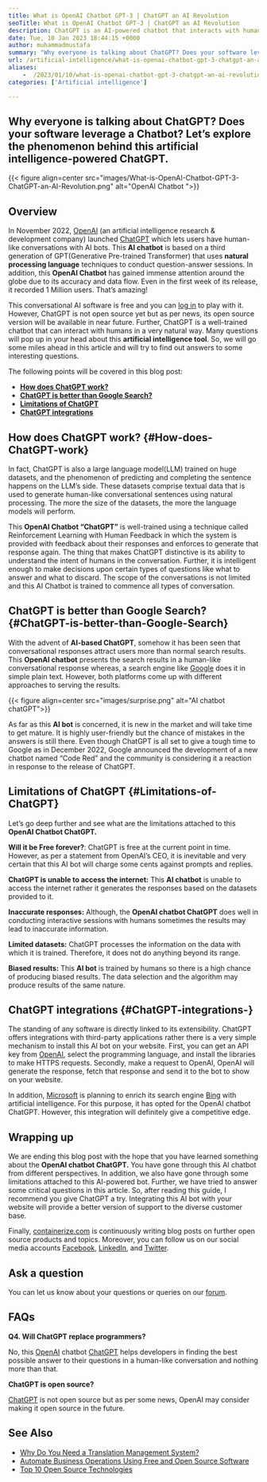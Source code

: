 ```yaml
---
title: What is OpenAI Chatbot GPT-3 | ChatGPT an AI Revolution
seoTitle: What is OpenAI Chatbot GPT-3 | ChatGPT an AI Revolution
description: ChatGPT is an AI-powered chatbot that interacts with humans in a natural way. This OpenAI Chatbot is based on language processing AI model called GPT-3.
date: Tue, 10 Jan 2023 18:44:15 +0000
author: muhammadmustafa
summary: "Why everyone is talking about ChatGPT? Does your software leverage a Chatbot? Let's explore the phenomenon behind this artificial intelligence-powered ChatGPT."
url: /artificial-intelligence/what-is-openai-chatbot-gpt-3-chatgpt-an-ai-revolution/
aliases: 
    -  /2023/01/10/what-is-openai-chatbot-gpt-3-chatgpt-an-ai-revolution/
categories: ['Artificial intelligence']

---
```

## Why everyone is talking about ChatGPT? Does your software leverage a Chatbot? Let’s explore the phenomenon behind this artificial intelligence-powered ChatGPT.

{{< figure align=center src="images/What-is-OpenAI-Chatbot-GPT-3-ChatGPT-an-AI-Revolution.png" alt="OpenAI Chatbot ">}}  

## Overview

In November 2022, [OpenAI][1] (an artificial intelligence research & development company) launched [ChatGPT][2] which lets users have human-like conversations with AI bots. This **AI chatbot** is based on a third generation of GPT(Generative Pre-trained Transformer) that uses **natural processing language** techniques to conduct question-answer sessions. In addition, this **OpenAI Chatbot** has gained immense attention around the globe due to its accuracy and data flow. Even in the first week of its release, it recorded 1 Million users. That’s amazing!

This conversational AI software is free and you can [log in][3] to play with it. However, ChatGPT is not open source yet but as per news, its open source version will be available in near future. Further, ChatGPT is a well-trained chatbot that can interact with humans in a very natural way. Many questions will pop up in your head about this **artificial intelligence tool**. So, we will go some miles ahead in this article and will try to find out answers to some interesting questions. 

The following points will be covered in this blog post:

  * **[How does ChatGPT work?][4]**
  * **[ChatGPT is better than Google Search?][5]**
  * **[Limitations of ChatGPT][6]**
  * **[ChatGPT integrations][7]**

## How does ChatGPT work? {#How-does-ChatGPT-work}

In fact, ChatGPT is also a large language model(LLM) trained on huge datasets, and the phenomenon of predicting and completing the sentence happens on the LLM’s side. These datasets comprise textual data that is used to generate human-like conversational sentences using natural processing. The more the size of the datasets, the more the language models will perform. 

This **OpenAI Chatbot “ChatGPT”** is well-trained using a technique called Reinforcement Learning with Human Feedback in which the system is provided with feedback about their responses and enforces to generate that response again. The thing that makes ChatGPT distinctive is its ability to understand the intent of humans in the conversation. Further, it is intelligent enough to make decisions upon certain types of questions like what to answer and what to discard. The scope of the conversations is not limited and this AI Chatbot is trained to commence all types of conversation.

## ChatGPT is better than Google Search? {#ChatGPT-is-better-than-Google-Search}

With the advent of **AI-based ChatGPT**, somehow it has been seen that conversational responses attract users more than normal search results. This **OpenAI chatbot** presents the search results in a human-like conversational response whereas, a search engine like [Google][8] does it in simple plain text. However, both platforms come up with different approaches to serving the results. 

{{< figure align=center src="images/surprise.png" alt="AI chatbot chatGPT">}}  

As far as this **AI bot** is concerned, it is new in the market and will take time to get mature. It is highly user-friendly but the chance of mistakes in the answers is still there. Even though ChatGPT is all set to give a tough time to Google as in December 2022, Google announced the development of a new chatbot named “Code Red” and the community is considering it a reaction in response to the release of ChatGPT. 

## Limitations of ChatGPT {#Limitations-of-ChatGPT}

Let’s go deep further and see what are the limitations attached to this **OpenAI Chatbot ChatGPT.** 

**Will it be Free forever?**: ChatGPT is free at the current point in time. However, as per a statement from OpenAI’s CEO, it is inevitable and very certain that this AI bot will charge some cents against prompts and replies. 

**ChatGPT is unable to access the internet:** This **AI chatbot** is unable to access the internet rather it generates the responses based on the datasets provided to it.

**Inaccurate responses:** Although, the **OpenAI chatbot ChatGPT** does well in conducting interactive sessions with humans sometimes the results may lead to inaccurate information. 

**Limited datasets:** ChatGPT processes the information on the data with which it is trained. Therefore, it does not do anything beyond its range. 

**Biased results:** This **AI bot** is trained by humans so there is a high chance of producing biased results. The data selection and the algorithm may produce results of the same nature.

## ChatGPT integrations  {#ChatGPT-integrations-}

The standing of any software is directly linked to its extensibility. ChatGPT offers integrations with third-party applications rather there is a very simple mechanism to install this AI bot on your website. First, you can get an API key from [OpenAI][1], select the programming language, and install the libraries to make HTTPS requests. Secondly, make a request to OpenAI, OpenAI will generate the response, fetch that response and send it to the bot to show on your website. 

In addition, [Microsoft][9] is planning to enrich its search engine [Bing][10] with artificial intelligence. For this purpose, it has opted for the OpenAI chatbot ChatGPT. However, this integration will definitely give a competitive edge. 

## Wrapping up

We are ending this blog post with the hope that you have learned something about the **OpenAI chatbot ChatGPT.** You have gone through this AI chatbot from different perspectives. In addition, we also have gone through some limitations attached to this AI-powered bot. Further, we have tried to answer some critical questions in this article. So, after reading this guide, I recommend you give ChatGPT a try. Integrating this AI bot with your website will provide a better version of support to the diverse customer base.

Finally, [containerize.com][11] is continuously writing blog posts on further open source products and topics. Moreover, you can follow us on our social media accounts [Facebook][12], [LinkedIn][13], and [Twitter][14].

## Ask a question

You can let us know about your questions or queries on our [forum][15].

## FAQs

**Q4. Will ChatGPT replace programmers?**

No, this [OpenAI][1] chatbot [ChatGPT][2] helps developers in finding the best possible answer to their questions in a human-like conversation and nothing more than that. 

**ChatGPT is open source?**

[ChatGPT][2] is not open source but as per some news, OpenAI may consider making it open source in the future.

## See Also

  * [Why Do You Need a Translation Management System?][16]
  * [Automate Business Operations Using Free and Open Source Software][17]
  * [Top 10 Open Source Technologies][18]

 [1]: https://openai.com/
 [2]: https://chat.openai.com/chat
 [3]: https://chat.openai.com/
 [4]: #How-does-ChatGPT-work
 [5]: #ChatGPT-is-better-than-Google-Search
 [6]: #Limitations-of-ChatGPT
 [7]: #ChatGPT-integrations-
 [8]: https://www.google.com/
 [9]: https://www.microsoft.com/en-pk
 [10]: https://www.bing.com/
 [11]: https://www.containerize.com/
 [12]: https://web.facebook.com/containerize
 [13]: https://www.linkedin.com/company/containerize/
 [14]: https://twitter.com/containerize_co
 [15]: https://forum.containerize.com/
 [16]: https://blog.containerize.com/2023/01/04/why-do-you-need-a-translation-management-system/
 [17]: https://blog.containerize.com/2020/08/27/automate-business-operations-using-open-source-software/
 [18]: https://blog.containerize.com/2022/01/31/top-10-open-source-trending-technologies-of-2022/